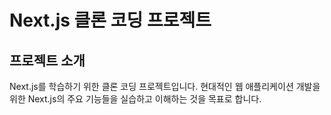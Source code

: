 # Next.js 클론 코딩 프로젝트

## 프로젝트 소개

Next.js를 학습하기 위한 클론 코딩 프로젝트입니다. 현대적인 웹 애플리케이션 개발을 위한 Next.js의 주요 기능들을 실습하고 이해하는 것을 목표로 합니다.
